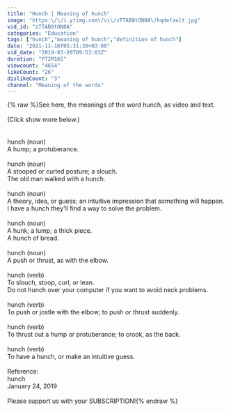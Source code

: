 ```yaml
---
title: "Hunch | Meaning of hunch"
image: "https:\/\/i.ytimg.com\/vi\/zTTAB8tON0A\/hqdefault.jpg"
vid_id: "zTTAB8tON0A"
categories: "Education"
tags: ["hunch","meaning of hunch","definition of hunch"]
date: "2021-11-16T05:31:30+03:00"
vid_date: "2019-03-20T09:53:03Z"
duration: "PT2M16S"
viewcount: "4654"
likeCount: "26"
dislikeCount: "3"
channel: "Meaning of the words"
---
```

{% raw %}See here, the meanings of the word hunch, as video and text.<br /><br />(Click show more below.)<br /><br /><br />hunch (noun)<br />    A hump; a protuberance.<br /><br />hunch (noun)<br />    A stooped or curled posture; a slouch.<br />        The old man walked with a hunch.<br /><br />hunch (noun)<br />    A theory, idea, or guess; an intuitive impression that something will happen.<br />        I have a hunch they'll find a way to solve the problem.<br /><br />hunch (noun)<br />    A hunk; a lump; a thick piece.<br />        A hunch of bread.<br /><br />hunch (noun)<br />    A push or thrust, as with the elbow.<br /><br />hunch (verb)<br />    To slouch, stoop, curl, or lean.<br />        Do not hunch over your computer if you want to avoid neck problems.<br /><br />hunch (verb)<br />    To push or jostle with the elbow; to push or thrust suddenly.<br /><br />hunch (verb)<br />    To thrust out a hump or protuberance; to crook, as the back.<br /><br />hunch (verb)<br />    To have a hunch, or make an intuitive guess.<br /><br />Reference:<br />    hunch<br />    January 24, 2019<br /><br />Please support us with your SUBSCRIPTION!{% endraw %}
